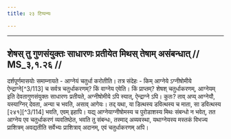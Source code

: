 ```yaml
---
title: २३ टिप्पन्यः

---
```


[^3/112]: Vgl. MS 3.1.8

____________________________________________


## शेषस् तु गुणसंयुक्तः साधारणः प्रतीयेत मिथस् तेषाम् असंबन्धात् // MS_३,१.२६ //

दर्शपूर्णमासयोः समाम्नायते - आग्नेयं चतुर्धा करोतीति। तत्र संदेहः - किम् आग्नेये ऽग्नीषोमीये ऐन्द्राग्ने[^3/113] च सर्वत्र चतुर्धाकरणम्? किं वाग्नेय एवेति। किं प्राप्तम्? शेषश् चतुर्धाकरणम्, आग्नेयम् इति देवतागुणसंयुक्तः साधारणः प्रतीयते, अग्नीषोमीये ऽपि स्यात्, ऐन्द्राग्ने ऽपि। कुतः? ताव् अप्य् आग्नेयौ, यस्याग्निर् देवता, अन्या च भवति, असाव् आगेयः। तद् यथा, या डित्थस्य डवित्थस्य च माता, सा डवित्थस्य [२४१][^3/114] भवति, एवम् इहापि। यद्य् आग्नेयाग्नीषोमस्य च पुरोडाशस्य मिथः संबन्धो न भवेत्, तत आग्नेय एव चतुर्धाकरणं व्यवतिष्ठेत, भवति तु संबन्धः, तस्माद् अव्यवस्था, यथाग्नेयस्य मस्तकं विभज्य प्राशित्रम् अवद्यतीति सर्वेभ्यः प्राशित्राव् अदानम्, एवं चतुर्धाकरणम् अपि।
